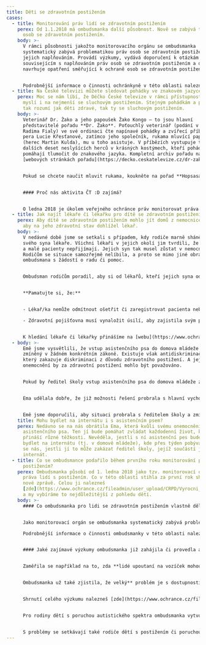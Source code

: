 ```yaml
---
title: Děti se zdravotním postižením
cases:
  - title: Monitorování práv lidí se zdravotním postižením
    perex: Od 1.1.2018 má ombudsmanka další působnost. Nově se zabývá také právy
      osob se zdravotním postižením.
    body: >-
      V rámci působnosti jakožto monitorovacího orgánu se ombudsmanka
      systematický zabývá problematikou práv osob se zdravotním postižením a
      jejich naplňováním. Provádí výzkumy, vydává doporučení k otázkám
      souvisejícím s naplňováním práv osob se zdravotním postižením a dále také
      navrhuje opatření směřující k ochraně osob se zdravotním postižením.


      Podrobnější informace o činnosti ochránkyně v této oblasti nalezneš [zde](https://www.ochrance.cz/monitorovani-prav-lidi-se-zdravotnim-postizenim/).
  - title: Na České televizi můžete sledovat pohádky ve znakovém jazyce
    perex: Moc se nám líbí, že Déčko České televize v rámci přístupnosti pořadů
      myslí i na nejmenší se sluchovým postižením. Stejným pohádkám a příběhům
      tak rozumí jak děti zdravé, tak ty se sluchovým postižením.
    body: >-
      Veterinář Dr. Žako a jeho papoušek Žako Kongo – to jsou hlavní
      představitelé pořadu **Dr. Žako**. Poťouchlý veterinář (podání v herce
      Radima Fialy) ve své ordinaci čte napínavé pohádky a zvířecí příběhy z
      pera Lucie Křesťanové, zatímco jeho společník, rukama mluvící papoušek
      (herec Martin Kulda), mu u toho asistuje. V příbězích vystupuje také
      dalších deset neslyšících herců v krásných kostýmech, kteří pohádky
      pomáhají tlumočit do znakového jazyka. Kompletní archiv pořadu najdete na
      [webových stránkách pořadu](https://decko.ceskatelevize.cz/dr-zako).


      Pokud se chcete naučit mluvit rukama, koukněte na pořad **Hopsasa**. Malí herci – Nela a Jindra Vás to naučí. A navíc, nebo hlavně, si s nimi zacvičíte, rozhýbete se a samozřejmě si zahopsáte. A je úplně jedno, zda slyšíte, nebo ne. Malým průvodcům pomáhá kamarád Hops (herec Robert Milič) a uklízečka Kutivá (herečka Kamila Valůšková). Kompletní archiv pořadu, lexikon znaků, básničky i pohybové výzvy najdete na [webových stránkách pořadu](https://decko.ceskatelevize.cz/hopsasa).


      #### Proč nás aktivita ČT :D zajímá?


      O ledna 2018 je úkolem veřejného ochránce práv monitorovat práva osob se zdravotním postižením. Zabýváme se tak různými oblastmi života lidí se zdravotním postižením, provádíme výzkumy, vydáváme doporučení a navrhujeme opatření, která by lidem s postižením měla pomoci. Chcete kouknout, čeho se problémy mohou dotknout? Mrkněte na [videa](https://www.ochrance.cz/monitorovani-prav-lidi-se-zdravotnim-postizenim/).
  - title: Jak najít lékaře či lékařku pro dítě se zdravotním postižením?
    perex: Aby dítě se zdravotním postižením mohlo jít domů z nemocnice, je třeba,
      aby na jeho zdravotní stav dohlížel lékař.
    body: >-
      V nedávné době jsme se setkali s případem, kdy rodiče marně sháněli pro
      svého syna lékaře. Všichni lékaři v jejich okolí jim tvrdili, že mají plno
      a malé pacienty nepřijímají. Jejich syn tak musel zůstat v nemocnici.
      Rodičům se situace samozřejmě nelíbila, a proto se mimo jiné obrátili na
      ombudsmana s žádostí o radu či pomoc.


      Ombudsman rodičům poradil, aby si od lékařů, kteří jejich syna odmítli, vyžádali písemné zprávy o odmítnutí s uvedením důvodu. S těmi se poté totiž mohou obrátit na svou zdravotní pojišťovnu a ta by jim měla sama zajistil dětského lékaře. Stalo se tak i v našem případě a nyní je již malý chlapec doma a stačí, že na její zdravotní stav dohlíží dětský lékař.


      **Pamatujte si, že:**


      - Lékař/ka nemůže odmítnout ošetřit či zaregistrovat pacienta nebo pacientku podle své libosti. Důvodem však může být například to, že má skutečně plnou kapacitu, nebo že nemá uzavřenou smlouvu se zdravotní pojišťovnou pacienta či pacientky.

      - Zdravotní pojišťovna musí vynaložit úsilí, aby zajistila svým pojištěncům a pojištěnkám praktického lékaře či lékařku v dojezdové vzdálenosti.


      K hledání lékaře či lékařky přinášíme na [webu](https://www.ochrance.cz/aktualne/tiskove-zpravy-2019/ombudsmanka-pomohla-matce-jejiz-dite-melo-tezke-zdravotni-postizeni/) několik dalších užitečných informací a rad.
  - body: >-
      Emě jsme vysvětlili, že vstup asistenčního psa do domova mládeže není
      zmíněný v žádném konkrétním zákoně. Existuje však antidiskriminační zákon,
      který zakazuje diskriminaci z důvodu zdravotního postižení. A její
      onemocnění by za zdravotní postižení mohlo být považováno.


      Pokud by ředitel školy vstup asistenčního psa do domova mládeže zakázal, mohlo by jít o diskriminaci. Ale není to možné dopředu jednoznačně říci. Záleží totiž na konkrétní situaci. Kroky ředitele musí být přiměřené, zohledňovat konkrétní možnosti internátu a také ostatní ubytované. Problém by mohli mít třeba spolužáci alergičtí na psí srst. Důležité je proto hledat možnosti řešení a případný zákaz podrobně zdůvodnit.


      Ema udělala dobře, že již možnosti řešení probrala s hlavní vychovatelkou internátu. Společně vymyslely, že by Ema mohla mít pokoj v přízemí blízko vchodu do domova, vlastní povlečení a že by internát ke vchodu umístil hadr na otírání psích tlapek.


      Emě jsme doporučili, aby situaci probrala s ředitelem školy a zmínila možná řešení, která projednala s hlavní vychovatelkou. Pokud by ředitel školy trval na zákazu, měl by to Emě podrobně zdůvodnit. Ema by se následně mohla obrátit na [Českou školní inspekci](https://csicr.cz/cz/Clanky/Jak-podavat-stiznosti). O posouzení by mohla požádat také [nás](https://deti.ochrance.cz/kdo/jak/). Vyhodnotili bychom, zda podle nás došlo k diskriminaci, a na základě toho Emě doporučili další možnosti řešení – například zda je vhodné, aby podala žalobu k soudu nebo se pokusila dospět k dohodě formou mediace.
    title: Mohu bydlet na internátu i s asistenčním psem?
    perex: Nedávno se na nás obrátila Ema, která kvůli svému onemocnění potřebovala
      asistenčního psa. Ten jí bude pomáhat zvládat každodenní život, který jí
      přináší různé těžkosti. Nevěděla, jestli s ní asistenční pes bude moci
      bydlet na internátu (tj. v domově mládeže), kde přes týden pobývá. Ptala
      se nás, jestli jí to může zakázat ředitel školy, jejíž součástí je
      internát.
  - title: Co se ombudsmance podařilo během prvního roku monitorování práv lidí s
      postižením?
    perex: Ombudsmanka působí od 1. ledna 2018 jako tzv. monitorovací orgán pro
      práva lidí s postižením. Co v této oblasti stihla za první rok shrnula v
      nové zprávě. Celou ji nalezneš
      [zde](https://www.ochrance.cz/fileadmin/user_upload/CRPD/Vyrocni_zpravy/CRPD_2018_CZ_web.pdf)
      a my vybíráme to nejdůležitější z pohledu dětí.
    body: >-
      #### Co ombudsmanka pro lidi se zdravotním postižením vlastně dělá?


      Jako monitorovací orgán se ombudsmanka systematický zabývá problematikou práv osob se zdravotním postižením a jejich naplňováním. Provádí výzkumy, vydává doporučení k otázkám souvisejícím s naplňováním práv osob se zdravotním postižením a dále také navrhuje opatření směřující k ochraně osob se zdravotním postižením.  

      Podrobnější informace o činnosti ombudsmanky v této oblasti nalezneš [zde](https://www.ochrance.cz/monitorovani-prav-lidi-se-zdravotnim-postizenim/).


      #### Jaké zajímavé výzkumy ombudsmanka již zahájila či provedla a co zjistila?


      Zaměřila se například na to, zda **lidé upoutaní na vozíček mohou cestovat vlakem** a jak jim dopravci a správci nádraží vycházejí vstříc. Výzkum bude dokončen během tohoto roku. Už nyní však víme, že velká část nástupišť, vlakových stanic a zastávek není lidem na vozíku přístupná a znesnadňuje jim tak výrazně cestování vlakem. Ombudsmanka také například žádá, aby si lidé upoutaní na vozík již nemuseli objednávat jízdenky dopředu.


      Ombudsmanka už také zjistila, že velký** problém je s dostupností terénních a ambulantních sociálních služeb pro rodiny s dětmi s postižením, stejně jako sociálních služeb pro děti s poruchou autistického spektra**. Rodiny s dětmi s postižením tak obtížně hledají pomoc v situacích, když potřebují s něčím poradit, krátkodobě si od náročné péče o dítě odpočinout, zajistit mu terapii či osobní asistenci. V případě lidí s poruchou autistického spektra již ombudsmanka doporučila, aby stát vytvořil nástroj, který by Ministerstvu práce a sociálních věcí umožnil přímo ovlivňovat dostupnost sociálních služeb v jednotlivých částech České republiky. Aktuálně totiž toto oprávnění mají pouze kraje v rámci své samosprávy a některé z nich nedostatečně reagují na skutečné potřeby a poptávku lidí z jejich okolí.


      Shrnutí celého výzkumu nalezneš [zde](https://www.ochrance.cz/fileadmin/user_upload/ESO/45_2018_OZP_VV_VYZKUMNA_ZPRAVA-final.pdf), ombudsmankou formulovaná doporučení [tady](https://www.ochrance.cz/fileadmin/user_upload/ESO/45_2018_OZP_VV__DOPORUCENI_VOP-final.pdf).


      Pro rodiny dětí s poruchou autistického spektra ombudsmanka vytvořila také [přehledný informační leták](https://www.ochrance.cz/fileadmin/user_upload/Letaky/Rodiny-deti-s-PAS.pdf), ve kterém naleznou shrnutí základních informací a možností.


      S problémy se setkávají také rodiče dětí s postižením či poruchou autistického spektra v případě, když potřebují ošetřit zubařem v celkové anestezii. Na takové ošetření musí čekat průměrně čtyři měsíce, v některých regionech i déle než rok. Problémy byly také s placením těchto úkonů. V návaznosti na náš výzkum se domluvil prezident České stomatologické komory se zdravotními pojišťovnami na tom, že pokud to bude možné, budou dětští pacienti, ať už s mentálním postižením, poruchou autistického spektra či úzkostmi, ošetřováni v ordinacích za pomoci ambulantně podávaných léků a tento úkon pojišťovny proplatí. Celý výzkum je dostupný [zde](https://ochrance.cz/fileadmin/user_upload/ESO/51-2017-DIS-JV_vyzkum.pdf).
---
```

